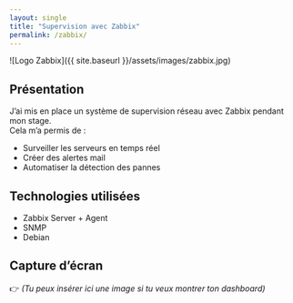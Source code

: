 ```yaml
---
layout: single
title: "Supervision avec Zabbix"
permalink: /zabbix/
---
```


![Logo Zabbix]({{ site.baseurl }}/assets/images/zabbix.jpg)

## Présentation

J’ai mis en place un système de supervision réseau avec Zabbix pendant mon stage.  
Cela m’a permis de :

- Surveiller les serveurs en temps réel
- Créer des alertes mail
- Automatiser la détection des pannes

## Technologies utilisées

- Zabbix Server + Agent
- SNMP
- Debian

## Capture d’écran

👉 *(Tu peux insérer ici une image si tu veux montrer ton dashboard)*
